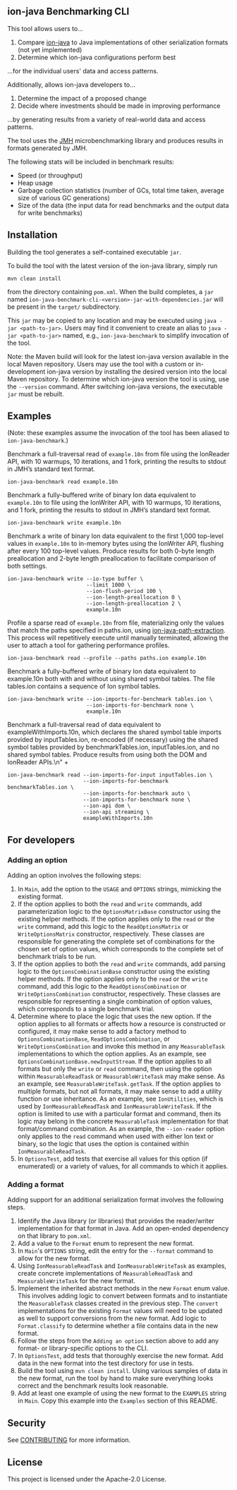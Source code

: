 ## ion-java Benchmarking CLI

This tool allows users to...
1. Compare [ion-java](https://github.com/amzn/ion-java/) to Java implementations of other
serialization formats (not yet implemented)
2. Determine which ion-java configurations perform best

...for the individual users' data and access patterns.

Additionally, allows ion-java developers to...
1. Determine the impact of a proposed change
2. Decide where investments should be made in improving performance

...by generating results from a variety of real-world data and access patterns.

The tool uses the [JMH](https://openjdk.java.net/projects/code-tools/jmh/) microbenchmarking
library and produces results in formats generated by JMH.

The following stats will be included in benchmark results:

* Speed (or throughput)
* Heap usage
* Garbage collection statistics (number of GCs, total time taken, average size of various GC
generations)
* Size of the data (the input data for read benchmarks and the output data for write benchmarks)

## Installation

Building the tool generates a self-contained executable `jar`.

To build the tool with the latest version of the ion-java library, simply run

```
mvn clean install
```
from the directory containing `pom.xml`. When the build completes, a `jar` named
`ion-java-benchmark-cli-<version>-jar-with-dependencies.jar` will be present in the `target/`
subdirectory.

This `jar` may be copied to any location and may be executed using `java -jar <path-to-jar>`.
Users may find it convenient to create an alias to `java -jar <path-to-jar>` named, e.g.,
`ion-java-benchmark` to simplify invocation of the tool.

Note: the Maven build will look for the latest ion-java version available in the local Maven
repository. Users may use the tool with a custom or in-development ion-java version by installing
the desired version into the local Maven repository. To determine which ion-java version the tool
is using, use the `--version` command. After switching ion-java versions, the executable `jar`
must be rebuilt.

## Examples

(Note: these examples assume the invocation of the tool has been aliased to `ion-java-benchmark`.)

Benchmark a full-traversal read of `example.10n` from file using the IonReader API, with 10 warmups,
10 iterations, and 1 fork, printing the results to stdout in JMH’s standard text format.

```
ion-java-benchmark read example.10n
```

Benchmark a fully-buffered write of binary Ion data equivalent to `example.10n` to file using the
IonWriter API, with 10 warmups, 10 iterations, and 1 fork, printing the results to stdout in JMH’s
standard text format.

```
ion-java-benchmark write example.10n
```

Benchmark a write of binary Ion data equivalent to the first 1,000 top-level values in `example.10n`
to in-memory bytes using the IonWriter API, flushing after every 100 top-level values. Produce
results for both 0-byte length preallocation and 2-byte length preallocation to facilitate
comparison of both settings.

```
ion-java-benchmark write --io-type buffer \
                         --limit 1000 \
                         --ion-flush-period 100 \
                         --ion-length-preallocation 0 \
                         --ion-length-preallocation 2 \
                         example.10n
```

Profile a sparse read of `example.10n` from file, materializing only the values that match the paths
specified in paths.ion, using [ion-java-path-extraction](https://github.com/amzn/ion-java-path-extraction/).
This process will repetitively execute until manually terminated, allowing the user to attach a tool
for gathering performance profiles.

```
ion-java-benchmark read --profile --paths paths.ion example.10n
```

Benchmark a fully-buffered write of binary Ion data equivalent to example.10n both with and without
using shared symbol tables. The file tables.ion contains a sequence of Ion symbol tables.

```
ion-java-benchmark write --ion-imports-for-benchmark tables.ion \
                         --ion-imports-for-benchmark none \
                         example.10n
```

Benchmark a full-traversal read of data equivalent to exampleWithImports.10n, which declares the shared
symbol table imports provided by inputTables.ion, re-encoded (if necessary) using the shared symbol
tables provided by benchmarkTables.ion, inputTables.ion, and no shared symbol tables. Produce
results from using both the DOM and IonReader APIs.\n" +

```
ion-java-benchmark read --ion-imports-for-input inputTables.ion \
                        --ion-imports-for-benchmark benchmarkTables.ion \
                        --ion-imports-for-benchmark auto \
                        --ion-imports-for-benchmark none \
                        --ion-api dom \
                        --ion-api streaming \
                        exampleWithImports.10n
```

## For developers

### Adding an option

Adding an option involves the following steps:
1. In `Main`, add the option to the `USAGE` and `OPTIONS` strings, mimicking the existing format.
2. If the option applies to both the `read` and `write` commands, add parameterization logic to the
`OptionsMatrixBase` constructor using the existing helper methods. If the option applies only to
the `read` or the `write` command, add this logic to the `ReadOptionsMatrix` or `WriteOptionsMatrix`
constructor, respectively. These classes are responsible for generating the complete set of
combinations for the chosen set of option values, which corresponds to the complete set of benchmark
trials to be run.
3. If the option applies to both the `read` and `write` commands, add parsing logic to the
`OptionsCombinationBase` constructor using the existing helper methods. If the option applies only
to the `read` or the `write` command, add this logic to the `ReadOptionsCombination` or
`WriteOptionsCombination` constructor, respectively. These classes are responsible for representing
a single combination of option values, which corresponds to a single benchmark trial.
4. Determine where to place the logic that uses the new option. If the option applies to all formats
or affects how a resource is constructed or configured, it may make sense to add a factory method
to `OptionsCombinationBase`, `ReadOptionsCombination`, or `WriteOptionsCombination` and invoke this
method in any `MeasurableTask` implementations to which the option applies. As an example, see
`OptionsCombinationBase.newInputStream`. If the option applies to all formats but only the `write`
or `read` command, then using the option within `MeasurableReadTask` or `MeasurableWriteTask` may
make sense. As an example, see `MeasurableWriteTask.getTask`. If the option applies to multiple
formats, but not all formats, it may make sense to add a utility function or use inheritance. As
an example, see `IonUtilities`, which is used by `IonMeasurableReadTask` and `IonMeasurableWriteTask`.
If the option is limited to use with a particular format and command, then its logic may belong
in the concrete `MeasurableTask` implementation for that format/command combination. As an example,
the `--ion-reader` option only applies to the `read` command when used with either Ion text or binary,
so the logic that uses the option is contained within `IonMeasurableReadTask`.
5. In `OptionsTest`, add tests that exercise all values for this option (if enumerated) or a variety
of values, for all commands to which it applies.

### Adding a format

Adding support for an additional serialization format involves the following steps.
1. Identify the Java library (or libraries) that provides the reader/writer implementation for that
format in Java. Add an open-ended dependency on that library to `pom.xml`.
2. Add a value to the `Format` enum to represent the new format.
3. In `Main`'s `OPTIONS` string, edit the entry for the `--format` command to allow for the new format.
4. Using `IonMeasurableReadTask` and `IonMeasurableWriteTask` as examples, create concrete
implementations of `MeasurableReadTask` and `MeasurableWriteTask` for the new format.
5. Implement the inherited abstract methods in the new `Format` enum value. This involves adding
logic to convert between formats and to instantiate the `MeasurableTask` classes created in the
previous step. The `convert` implementations for the existing `Format` values will need to be updated
as well to support conversions from the new format. Add logic to `Format.classify` to determine whether
a file contains data in the new format.
6. Follow the steps from the `Adding an option` section above to add any format- or library-specific
options to the CLI.
7. In `OptionsTest`, add tests that thoroughly exercise the new format. Add data in the new format
into the test directory for use in tests.
8. Build the tool using `mvn clean install`. Using various samples of data in the new format, run
the tool by hand to make sure everything looks correct and the benchmark results look reasonable.
9. Add at least one example of using the new format to the `EXAMPLES` string in `Main`. Copy this
example into the `Examples` section of this README.

## Security

See [CONTRIBUTING](CONTRIBUTING.md#security-issue-notifications) for more information.

## License

This project is licensed under the Apache-2.0 License.


